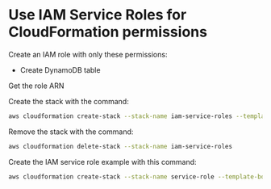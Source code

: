 # Use IAM Service Roles for CloudFormation permissions

Create an IAM role with only these permissions:
- Create DynamoDB table

Get the role ARN

Create the stack with the command:
```sh
aws cloudformation create-stack --stack-name iam-service-roles --template-body file://stack.yaml --role-arn "<insert iam role arn>"
```

Remove the stack with the command:
```sh
aws cloudformation delete-stack --stack-name iam-service-roles
```

Create the IAM service role example with this command:
```sh
aws cloudformation create-stack --stack-name service-role --template-body file://service-role.yaml --capabilities CAPABILITY_NAMED_IAM
```